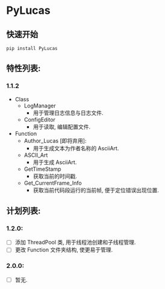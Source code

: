 # PyLucas

## 快速开始

```
pip install PyLucas
```

## 特性列表:

### 1.1.2

- Class
  - LogManager
    - 用于管理日志信息与日志文件.
  - ConfigEditor
    - 用于读取, 编辑配置文件.
- Function
  - Author_Lucas [即将弃用]:
    - 用于生成文本为作者名称的 AsciiArt.
  - ASCII_Art
    - 用于生成 AsciiArt.
  - GetTimeStamp
    - 获取当前的时间戳.
  - Get_CurrentFrame_Info
    - 获取当前代码段运行的当前帧, 便于定位错误出现位置.

## 计划列表:

### 1.2.0:

- [ ] 添加 ThreadPool 类, 用于线程池创建和子线程管理.
- [ ] 更改 Function 文件夹结构, 使更易于管理.

### 2.0.0:

- [ ] 暂无.
